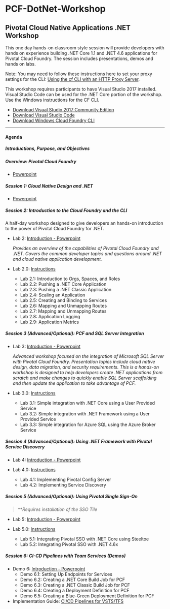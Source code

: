 # PCF-DotNet-Workshop
## Pivotal Cloud Native Applications .NET Workshop
This one day hands-on classroom style session will provide developers with hands on experience building .NET Core 1.1 and .NET 4.6 applications for Pivotal Cloud Foundry. The session includes presentations, demos and hands on labs.

Note: You may need to follow these instructions here to set your proxy settings for the CLI: [Using the cf CLI with an HTTP Proxy Server](https://docs.cloudfoundry.org/cf-cli/http-proxy.html).

This workshop requires participants to have Visual Studio 2017 installed.  Visual Studio Code can be used for the .NET Core portion of the workshop.  Use the Windows instructions for the CF CLI.  
- [Download Visual Studio 2017 Community Edition](https://www.visualstudio.com/thank-you-downloading-visual-studio/?sku=Community&rel=15)
- [Download Visual Studio Code](https://code.visualstudio.com/?wt.mc_id=vscom_downloads)
- [Download Windows Cloud Foundry CLI](https://cli.run.pivotal.io/stable?release=windows64&source=github)
- - -
#### Agenda
##### Introductions, Purpose, and Objectives

##### Overview: Pivotal Cloud Foundry
-   [Powerpoint]()

##### Session 1: Cloud Native Design and .NET
-   [Powerpoint]()

##### Session 2: Introduction to the Cloud Foundry and the CLI 

A half-day workshop designed to give developers an hands-on introduction to the power of Pivotal Cloud Foundry for .NET. 

-	Lab 2: [Introduction - Powerpoint]()

	*Provides an overview of the capabilities of Pivotal Cloud Foundry and .NET. Covers the common developer topics and questions around .NET and cloud native application development.*
    
-	Lab 2.0: [Instructions](./Labs/Lab2.md)
	-   Lab 2.1: Introduction to Orgs, Spaces, and Roles
	-   Lab 2.2: Pushing a .NET Core Application
	-   Lab 2.3: Pushing a .NET Classic Application
	-   Lab 2.4: Scaling an Application
	-   Lab 2.5: Creating and Binding to Services
	-   Lab 2.6: Mapping and Unmapping Routes
	-   Lab 2.7: Mapping and Unmapping Routes
	-   Lab 2.8: Application Logging
	-   Lab 2.9: Application Metrics


##### Session 3 (Advanced/Optional): PCF and SQL Server Integration
-	Lab 3: [Introduction - Powerpoint]()

	*Advanced workshop focused on the integration of Microsoft SQL Server with Pivotal Cloud Foundry. Presentation topics include cloud native design, data migration, and security requirements. This is a hands-on workshop is designed to help developers create .NET applications from scratch and make changes to quickly enable SQL Server scaffolding and then update the application to take advantage of PCF.*
    
-	Lab 3.0: [Instructions](./Labs/Lab3.md)
	-   Lab 3.1: Simple integration with .NET Core using a User Provided Service
	-   Lab 3.2: Simple integration with .NET Framework using a User Provided Service
	-   Lab 3.3: Simple integration for Azure SQL using the Azure Broker Service


##### Session 4 (Advanced/Optional): Using .NET Framework with Pivotal Service Discovery
-	Lab 4: [Introduction - Powerpoint]()


-	Lab 4.0: [Instructions](./Labs/Lab5.md)
	-   Lab 4.1: Implementing Pivotal Config Server
	-   Lab 4.2: Implementing Service Discovery


##### Session 5 (Advanced/Optional): Using Pivotal Single Sign-On

>***Requires installation of the SSO Tile*

-	Lab 5: [Introduction - Powerpoint]()


-	Lab 5.0: [Instructions](./Labs/Lab6.md)
	-   Lab 5.1: Integrating Pivotal SSO with .NET Core using Steeltoe
	-   Lab 5.2: Integrating Pivotal SSO with .NET 4.6x


##### Session 6: CI-CD Pipelines with Team Services (Demos)
-	Demo 6: [Introduction - Powerpoint]()
	-   Demo 6.1: Setting Up Endpoints for Services
	-   Demo 6.2: Creating a .NET Core Build Job for PCF
	-   Demo 6.3: Creating a .NET Classic Build Job for PCF
	-   Demo 6.4: Creating a Deployment Definition for PCF
	-   Demo 6.5: Creating a Blue-Green Deployment Definition for PCF
-	Implementation Guide: [CI/CD Pipelines for VSTS/TFS](./documents/PivotalTeamFoundationServicesCICD.docx.pdf)  

